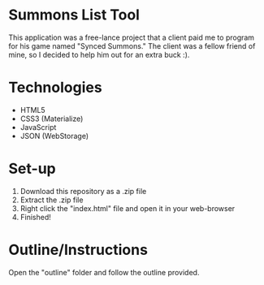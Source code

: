 # Summons List Tool
This application was a free-lance project that a client paid me to program for his game named "Synced Summons."
The client was a fellow friend of mine, so I decided to help him out for an extra buck :).

# Technologies
- HTML5
- CSS3 (Materialize)
- JavaScript
- JSON (WebStorage)

# Set-up
1. Download this repository as a .zip file  
2. Extract the .zip file  
3. Right click the "index.html" file and open it in your web-browser  
4. Finished!

# Outline/Instructions
Open the "outline" folder and follow the outline provided.